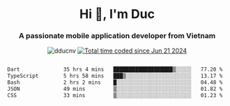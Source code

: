 <h1 align="center">
  Hi 👋, I'm  Duc</h1>
<h3 align="center">A passionate mobile application developer from Vietnam</h3>  
  
<p align="center"> <img src="https://komarev.com/ghpvc/?username=dducnv&label=Profile%20views&color=0e75b6&style=flat" alt="dducnv" /> 
<a href="https://wakatime.com/@4d2a2cd9-1bcb-4dd1-84a4-dce128a35137"><img src="https://wakatime.com/badge/user/4d2a2cd9-1bcb-4dd1-84a4-dce128a35137.svg" alt="Total time coded since Jun 21 2024" /></a>
</p>  

<div style="width: 100vw; overflow-x: auto; flex:center">
  <!--START_SECTION:waka-->

```txt
Dart              35 hrs 4 mins   ███████████████████▒░░░░░   77.20 %
TypeScript        5 hrs 58 mins   ███▒░░░░░░░░░░░░░░░░░░░░░   13.17 %
Bash              2 hrs 2 mins    █░░░░░░░░░░░░░░░░░░░░░░░░   04.48 %
JSON              49 mins         ▒░░░░░░░░░░░░░░░░░░░░░░░░   01.82 %
CSS               33 mins         ▒░░░░░░░░░░░░░░░░░░░░░░░░   01.23 %
```

<!--END_SECTION:waka-->
</div>




  
